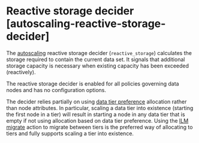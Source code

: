 # Reactive storage decider [autoscaling-reactive-storage-decider]

The [autoscaling](../../../deploy-manage/autoscaling.md) reactive storage decider (`reactive_storage`) calculates the storage required to contain the current data set. It signals that additional storage capacity is necessary when existing capacity has been exceeded (reactively).

The reactive storage decider is enabled for all policies governing data nodes and has no configuration options.

The decider relies partially on using [data tier preference](../../../manage-data/lifecycle/data-tiers.md#data-tier-allocation) allocation rather than node attributes. In particular, scaling a data tier into existence (starting the first node in a tier) will result in starting a node in any data tier that is empty if not using allocation based on data tier preference. Using the [ILM migrate](elasticsearch://docs/reference/elasticsearch/index-lifecycle-actions/ilm-migrate.md) action to migrate between tiers is the preferred way of allocating to tiers and fully supports scaling a tier into existence.

